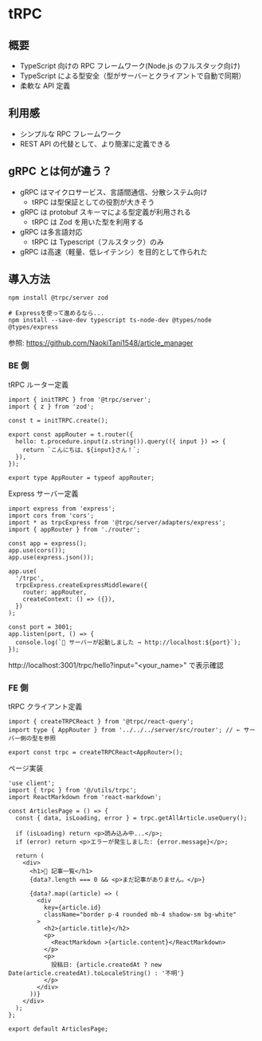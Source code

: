# tRPC

## 概要

- TypeScript 向けの RPC フレームワーク(Node.js のフルスタック向け)
- TypeScript による型安全（型がサーバーとクライアントで自動で同期）
- 柔軟な API 定義

## 利用感

- シンプルな RPC フレームワーク
- REST API の代替として、より簡潔に定義できる

## gRPC とは何が違う？

- gRPC はマイクロサービス、言語間通信、分散システム向け
  - tRPC は型保証としての役割が大きそう
- gRPC は protobuf スキーマによる型定義が利用される
  - tRPC は Zod を用いた型を利用する
- gRPC は多言語対応
  - tRPC は Typescript（フルスタック）のみ
- gRPC は高速（軽量、低レイテンシ）を目的として作られた

## 導入方法

```
npm install @trpc/server zod

# Expressを使って進めるなら...
npm install --save-dev typescript ts-node-dev @types/node @types/express
```

参照: https://github.com/NaokiTani1548/article_manager

### BE 側

tRPC ルーター定義

```
import { initTRPC } from '@trpc/server';
import { z } from 'zod';

const t = initTRPC.create();

export const appRouter = t.router({
  hello: t.procedure.input(z.string()).query(({ input }) => {
    return `こんにちは、${input}さん！`;
  }),
});

export type AppRouter = typeof appRouter;

```

Express サーバー定義

```
import express from 'express';
import cors from 'cors';
import * as trpcExpress from '@trpc/server/adapters/express';
import { appRouter } from './router';

const app = express();
app.use(cors());
app.use(express.json());

app.use(
  '/trpc',
  trpcExpress.createExpressMiddleware({
    router: appRouter,
    createContext: () => ({}),
  })
);

const port = 3001;
app.listen(port, () => {
  console.log(`🚀 サーバーが起動しました → http://localhost:${port}`);
});
```

http://localhost:3001/trpc/hello?input="<your_name>"
で表示確認

### FE 側

tRPC クライアント定義

```
import { createTRPCReact } from '@trpc/react-query';
import type { AppRouter } from '../../../server/src/router'; // ← サーバー側の型を参照

export const trpc = createTRPCReact<AppRouter>();
```

ページ実装

```
'use client';
import { trpc } from '@/utils/trpc';
import ReactMarkdown from 'react-markdown';

const ArticlesPage = () => {
  const { data, isLoading, error } = trpc.getAllArticle.useQuery();

  if (isLoading) return <p>読み込み中...</p>;
  if (error) return <p>エラーが発生しました: {error.message}</p>;

  return (
    <div>
      <h1>📝 記事一覧</h1>
      {data?.length === 0 && <p>まだ記事がありません。</p>}

      {data?.map((article) => (
        <div
          key={article.id}
          className="border p-4 rounded mb-4 shadow-sm bg-white"
        >
          <h2>{article.title}</h2>
          <p>
            <ReactMarkdown >{article.content}</ReactMarkdown>
          </p>
          <p>
            投稿日: {article.createdAt ? new Date(article.createdAt).toLocaleString() : '不明'}
          </p>
        </div>
      ))}
    </div>
  );
};

export default ArticlesPage;

```
